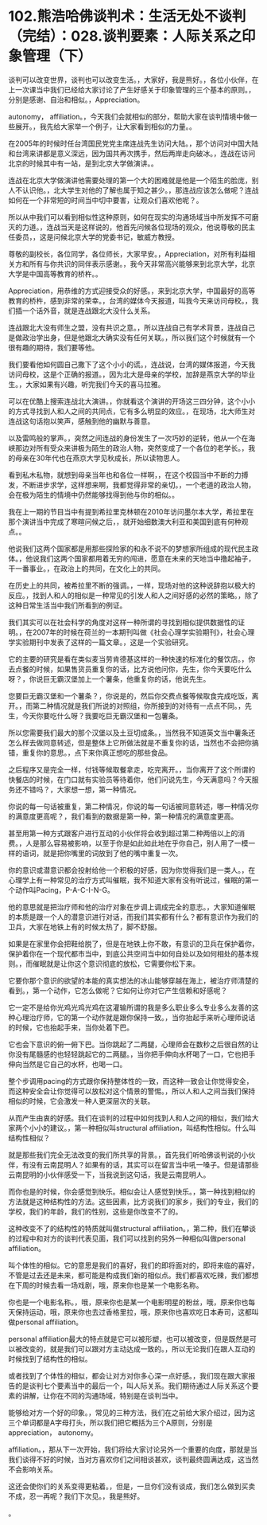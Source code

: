 # 102.熊浩哈佛谈判术：生活无处不谈判（完结）：028.谈判要素：人际关系之印象管理（下）

谈判可以改变世界，谈判也可以改变生活。，大家好，我是熊好。，各位小伙伴，在上一次课当中我们已经给大家讨论了产生好感关于印象管理的三个基本的原则。，分别是感谢、自治和相似。，Appreciation。

 autonomy， affiliation。，今天我们会就相似的部分，帮助大家在谈判情境中做一些展开。，我先给大家举一个例子，让大家看到相似的力量。。

在2005年的时候时任台湾国民党党主席连战先生访问大陆。，那个访问对中国大陆和台湾来讲都是意义深远，因为国共再次携手，然后两岸走向破冰。，连战在访问北京的时候其中有一站，是到北京大学做演讲。。

连战在北京大学做演讲他需要处理的第一个大的困难就是他是一个陌生的脸庞，别人不认识他。，北大学生对他的了解也属于知之甚少。，那连战应该怎么做呢？连战如何在一个非常短的时间当中切中要害，让观众们喜欢他呢？。

所以从中我们可以看到相似性这种原则，如何在现实的沟通场域当中所发挥不可磨灭的力道。，连战当天是这样说的，他首先问候各位现场的观众，他说尊敬的民主任委员，，这是问候北京大学的党委书记，敏威方教授。

尊敬的副校长，各位同学，各位师长，大家早安。，Appreciation，对所有利益相关方和所有与你共识的同伴表示感谢。，我今天非常高兴能够来到北京大学，北京大学是中国高等教育的桥杵。。

Appreciation，用恭维的方式迎接受众的好感。，来到北京大学，中国最好的高等教育的桥杵，感到非常的荣幸。，台湾的媒体今天报道，叫我今天来访问母校。，我们插一个话外音，就是连战跟北大没什么关系。

连战跟北大没有师生之盟，没有共识之意。，所以连战自己有学术背景，连战自己是做政治学出身，但是他跟北大确实没有任何关联。，所以我们这个时候就有一个很有趣的期待，我们要等他。

我们要看他如何圆自己撒下了这个小小的谎。，连战说，台湾的媒体报道，今天我访问母校，这是个正确的报道。，因为北大是母亲的学校，加辞是燕京大学的毕业生。，大家如果有兴趣，听完我们今天的喜马拉雅。

可以在优酷上搜索连战北大演讲。，你就看这个演讲的开场这三四分钟，这个小小的方式寻找到人和人之间的共同点，它有多么明显的效应。，在现场，北大师生对连战这句话抱以笑声，感触到他的幽默与善意。

以及雷鸣般的掌声。，突然之间连战的身份发生了一次巧妙的逆转，他从一个在海峡那边对所有受众来讲极为陌生的政治人物，突然变成了一个各位的老学长。，我的母亲在30年代也在燕京大学见秋成长，所以读物思人。

看到私木私物，就想到母亲当年也和各位一样啊，，在这个校园当中不断的力搏发，不断进步求学，这样想来啊，我都觉得非常的亲切。，一个老道的政治人物，会在极为陌生的情境中仍然能够找得到他与你的相似。。

我在上一期的节目当中有提到希拉里克林顿在2010年访问墨尔本大学，希拉里在那个演讲当中完成了寒暄问候之后，，就开始细数澳大利亚和美国到底有何种观点。。

他说我们这两个国家都是用那些探险家的和永不说不的梦想家所组成的现代民主政体。，他说我们这两个国家都用着无穷的闯进，愿意在未来的天地当中撸起袖子，干一番事业。，在政治上的共同，在文化上的共同。

在历史上的共同，被希拉里不断的强调。，一样，现场对他的这种说辞抱以极大的反应。，找到人和人的相似是一种常见的引发人和人之间好感的必然的策略。，除了这种日常生活当中我们所看到的例证。

我们其实可以在社会科学的角度对这样一种所谓的寻找到相似提供数据性的证明。，在2007年的时候在荷兰的一本期刊叫做《社会心理学实验期刊》，社会心理学实验期刊中发表了这样的一篇文章。，这是一个实验研究。

它的主要的研究是看在类似麦当劳肯德基这样的一种快速的标准化的餐饮店。，你去点餐的时候，如果售货员重复你的话，比方说他问你，先生，你今天要吃什么呀？，你说巨无霸汉堡加上一个薯条，他重复你的话，他说先生。

您要巨无霸汉堡和一个薯条？，你说是的，然后你交费点餐等候取食完成吃饭，离开。，而第二种情况就是我们所说的对照组，你所接到的对待有一点点不同。，先生，今天你要吃什么呀？我要吃巨无霸汉堡和一包薯条。

所以您需要我们最大的那个汉堡以及土豆切成条。，当然我不知道英文当中薯条还怎么样去做同意转述，但是整体上它所做法就是不重复你的话，当然也不会把你搞错，重复你的意思。，点下来你真正想吃的那些食品。

之后程序又是完全一样，付钱等候取餐拿走，吃完离开。，当你离开了这个所谓的快餐店的时候，在门口就有实验员等待着你，他们问说先生，今天满意吗？今天服务还不错吗？，大家想一想，第一种情况。

你说的每一句话被重复，第二种情况，你说的每一句话被同意转述，哪一种情况你的满意度更高呢？，我们看到的数据是第一种，第一种情况的满意度更高。

甚至用第一种方式跟客户进行互动的小伙伴将会收到超过第二种两倍以上的消费。，人是那么容易被影响，以至于你是如此如此地在乎你自己，别人用了一模一样的语词，就是把你嘴里的词放到了他的嘴中重复一次。

你的意识或潜意识都会投射给他一个积极的好感，因为你觉得我们是一类人。，在心理学上有一种常见的治疗方式叫催眠，我不知道大家有没有听说过，催眠的第一个动作叫Pacing，P-A-C-I-N-G。

他的意思就是把治疗师和他的治疗对象在步调上调成完全的意志。，大家知道催眠的本质是跟一个人的潜意识进行对话，而我们其实都有什么？都有意识作为我们的卫兵，大家在地铁上有的时候太热了，脚不舒服。

如果是在家里你会把鞋给脱了，但是在地铁上你不敢，有意识的卫兵在保护着你，保护着你在一个现代都市当中，到底公共空间当中如何自处以及如何相处的基本规则。，而催眠就是让你这个意识彻底的放松，它需要你松下来。

它要你那个意识的欲望的本能的真实想法的冰山能够穿越在海上，被治疗师清楚的看到。，第一个动作，它怎么做呢？它如何让你对它产生信赖和好感呢？

它一定不是给你光鸡光鸡光鸡在这灌输所谓的我是多么职业多么专业多么友善的这种心理治疗师，它的第一个动作就是跟你保持一致。，当你抬起手来听心理师说话的时候，它也抬起手来，当你处着下巴。

它也会下意识的俯一俯下巴。当你跳起了二两腿，心理师会在数秒之后很自然的让你没有尾髓感的也轻轻跳起它的二两腿。，当你把手伸向水杯喝了一口，它也把手伸向当然是它自己的水杯，也喝一口。

整个步调用pacing的方式跟你保持整体性的一致，而这种一致会让你觉得安全，而这种安全会让你觉得可以放松对这个情景的警惕。，所以人和人之间当我们保持相似的时候，它会激发一种人更深层次的关联。

从而产生由衷的好感。我们在谈判的过程中如何找到人和人之间的相似，我们给大家两个小小的建议。，第一种相似叫structural affiliation，叫结构性相似。什么叫结构性相似？

就是那些我们完全无法改变的我们所共享的背景。，首先我们听哈佛谈判说的小伙伴，有没有云南昆明人？如果有的话，其实可以在留言当中吼一嗓子。但是请那些云南昆明的小伙伴感受一下，当我说到这句话，我是云南昆明人。

而你也是的时候，你会感觉到快乐。相似会让人感觉到快乐。，第一种找到相似的方法就是这种结构性的方法。这些因素，比方说我们的家乡，我们的专业，我们的学校，我们的年龄，我们的性别，这些是你改变不了的。

这种改变不了的结构性的特质就叫做structural affiliation。，第二种，我们在攀谈的过程中和对方的谈判代表见面，我们可以找到的另外一种相似叫做personal affiliation。

叫个体性的相似。它的意思是我们的喜好，我们的即将面对的，即将来临的喜好，不管是过去还是未来，都可能是构成我们新的相似点。我们都喜欢吃辣，我们都想在下周的时候去看一场戏剧，哦，原来你也是某一个电影名称。

你也是一个电影名称。，哦，原来你也是某一个电影明星的粉丝，哦，原来你也每天保持运动，哦，原来你也去过香格里拉，哦，原来你也喜欢吃日本寿司，这都叫做personal affiliation。

personal affiliation最大的特点就是它可以被形塑，也可以被改变，但是既然是可以被改变的，就是我们可以跟对方主动达成一致的。，所以无论我们在跟人互动的时候找到了结构性的相似。

或者找到了个体性的相似，都会让对方对你多心深一点好感。，我们现在跟大家报告的是谈判七个要素当中的最后一个，叫人际关系。我们期待通过人际关系这个要素的讲解，让你在不同的沟通场域，特别是在谈判当中。

能够给对方一个好的印象。，常见的三种方法，我们在之前给大家介绍过，因为这三个单词都是A字母打头，所以我们把它概括为三个A原则，分别是appreciation， autonomy。

 affiliation。，那从下一次开始，我们将给大家讨论另外一个重要的向度，那就是当我们谈得不好的时候，当对方喜欢你们之间相谈甚欢，谈判最终圆满达成，这当然不会影响关系。

这还会使你们的关系变得更粘着。，但是，一旦你们没有谈成，我们怎么做到买卖不成，忍一再呢？我们下次见。，我是熊好。

。
